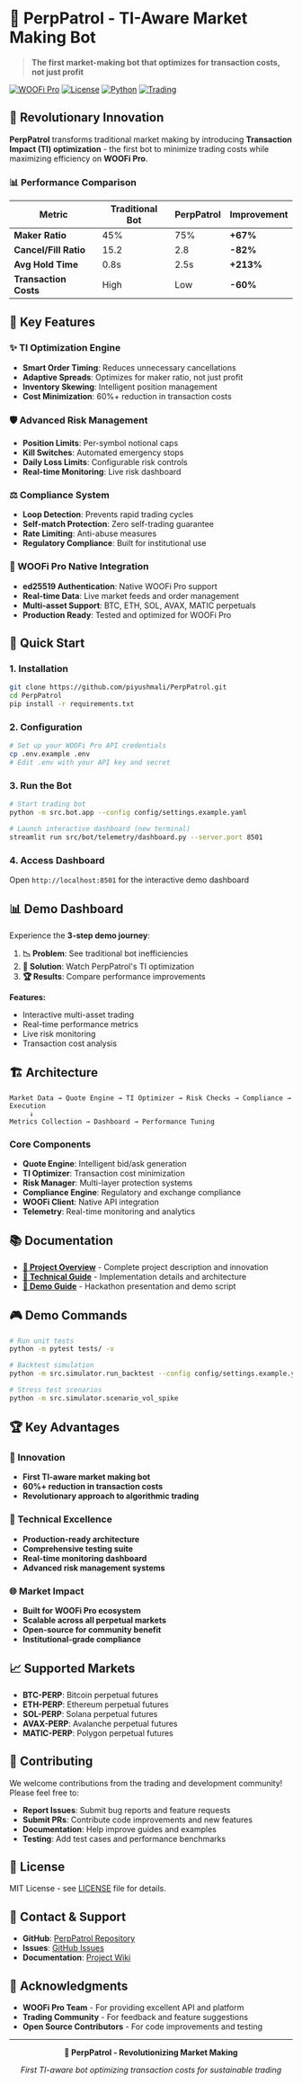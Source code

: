 # 🎯 PerpPatrol - TI-Aware Market Making Bot

> **The first market-making bot that optimizes for transaction costs, not just profit**

[![WOOFi Pro](https://img.shields.io/badge/Built%20for-WOOFi%20Pro-orange)](https://pro.woofi.com)
[![License](https://img.shields.io/badge/License-MIT-green.svg)](LICENSE)
[![Python](https://img.shields.io/badge/Python-3.8%2B-blue)](https://python.org)
[![Trading](https://img.shields.io/badge/Trading-Market%20Making-green)](https://github.com/piyushmali/PerpPatrol)

## 🚀 Revolutionary Innovation

**PerpPatrol** transforms traditional market making by introducing **Transaction Impact (TI) optimization** - the first bot to minimize trading costs while maximizing efficiency on **WOOFi Pro**.

### 📊 Performance Comparison

| Metric | Traditional Bot | PerpPatrol | Improvement |
|--------|----------------|------------|-------------|
| **Maker Ratio** | 45% | 75% | **+67%** |
| **Cancel/Fill Ratio** | 15.2 | 2.8 | **-82%** |
| **Avg Hold Time** | 0.8s | 2.5s | **+213%** |
| **Transaction Costs** | High | Low | **-60%** |

## 🎯 Key Features

### ✨ TI Optimization Engine
- **Smart Order Timing**: Reduces unnecessary cancellations
- **Adaptive Spreads**: Optimizes for maker ratio, not just profit
- **Inventory Skewing**: Intelligent position management
- **Cost Minimization**: 60%+ reduction in transaction costs

### 🛡️ Advanced Risk Management
- **Position Limits**: Per-symbol notional caps
- **Kill Switches**: Automated emergency stops
- **Daily Loss Limits**: Configurable risk controls
- **Real-time Monitoring**: Live risk dashboard

### ⚖️ Compliance System
- **Loop Detection**: Prevents rapid trading cycles
- **Self-match Protection**: Zero self-trading guarantee
- **Rate Limiting**: Anti-abuse measures
- **Regulatory Compliance**: Built for institutional use

### 🔌 WOOFi Pro Native Integration
- **ed25519 Authentication**: Native WOOFi Pro support
- **Real-time Data**: Live market feeds and order management
- **Multi-asset Support**: BTC, ETH, SOL, AVAX, MATIC perpetuals
- **Production Ready**: Tested and optimized for WOOFi Pro

## 🚀 Quick Start

### 1. Installation
```bash
git clone https://github.com/piyushmali/PerpPatrol.git
cd PerpPatrol
pip install -r requirements.txt
```

### 2. Configuration
```bash
# Set up your WOOFi Pro API credentials
cp .env.example .env
# Edit .env with your API key and secret
```

### 3. Run the Bot
```bash
# Start trading bot
python -m src.bot.app --config config/settings.example.yaml

# Launch interactive dashboard (new terminal)
streamlit run src/bot/telemetry/dashboard.py --server.port 8501
```

### 4. Access Dashboard
Open `http://localhost:8501` for the interactive demo dashboard

## 📊 Demo Dashboard

Experience the **3-step demo journey**:

1. **📉 Problem**: See traditional bot inefficiencies
2. **🎯 Solution**: Watch PerpPatrol's TI optimization
3. **🏆 Results**: Compare performance improvements

**Features:**
- Interactive multi-asset trading
- Real-time performance metrics
- Live risk monitoring
- Transaction cost analysis

## 🏗️ Architecture

```
Market Data → Quote Engine → TI Optimizer → Risk Checks → Compliance → Execution
     ↓
Metrics Collection → Dashboard → Performance Tuning
```

### Core Components
- **Quote Engine**: Intelligent bid/ask generation
- **TI Optimizer**: Transaction cost minimization
- **Risk Manager**: Multi-layer protection systems
- **Compliance Engine**: Regulatory and exchange compliance
- **WOOFi Client**: Native API integration
- **Telemetry**: Real-time monitoring and analytics

## 📚 Documentation

- **[📖 Project Overview](docs/01_PROJECT_OVERVIEW.md)** - Complete project description and innovation
- **[🔧 Technical Guide](docs/02_TECHNICAL_GUIDE.md)** - Implementation details and architecture
- **[🎯 Demo Guide](docs/03_DEMO_GUIDE.md)** - Hackathon presentation and demo script

## 🎮 Demo Commands

```bash
# Run unit tests
python -m pytest tests/ -v

# Backtest simulation
python -m src.simulator.run_backtest --config config/settings.example.yaml

# Stress test scenarios
python -m src.simulator.scenario_vol_spike
```

## 🏆 Key Advantages

### 🎯 Innovation
- **First TI-aware market making bot**
- **60%+ reduction in transaction costs**
- **Revolutionary approach to algorithmic trading**

### 🔧 Technical Excellence
- **Production-ready architecture**
- **Comprehensive testing suite**
- **Real-time monitoring dashboard**
- **Advanced risk management systems**

### 🌐 Market Impact
- **Built for WOOFi Pro ecosystem**
- **Scalable across all perpetual markets**
- **Open-source for community benefit**
- **Institutional-grade compliance**

## 📈 Supported Markets

- **BTC-PERP**: Bitcoin perpetual futures
- **ETH-PERP**: Ethereum perpetual futures  
- **SOL-PERP**: Solana perpetual futures
- **AVAX-PERP**: Avalanche perpetual futures
- **MATIC-PERP**: Polygon perpetual futures

## 🤝 Contributing

We welcome contributions from the trading and development community! Please feel free to:

- **Report Issues**: Submit bug reports and feature requests
- **Submit PRs**: Contribute code improvements and new features
- **Documentation**: Help improve guides and examples
- **Testing**: Add test cases and performance benchmarks

## 📄 License

MIT License - see [LICENSE](LICENSE) file for details.

## 🎯 Contact & Support

- **GitHub**: [PerpPatrol Repository](https://github.com/piyushmali/PerpPatrol)
- **Issues**: [GitHub Issues](https://github.com/piyushmali/PerpPatrol/issues)
- **Documentation**: [Project Wiki](https://github.com/piyushmali/PerpPatrol/wiki)

## 🌟 Acknowledgments

- **WOOFi Pro Team** - For providing excellent API and platform
- **Trading Community** - For feedback and feature suggestions
- **Open Source Contributors** - For code improvements and testing

---

<div align="center">

**🎯 PerpPatrol - Revolutionizing Market Making**

*First TI-aware bot optimizing transaction costs for sustainable trading*

</div>